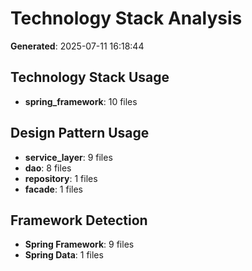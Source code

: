 # Technology Stack Analysis

**Generated**: 2025-07-11 16:18:44

## Technology Stack Usage

- **spring_framework**: 10 files

## Design Pattern Usage

- **service_layer**: 9 files
- **dao**: 8 files
- **repository**: 1 files
- **facade**: 1 files

## Framework Detection

- **Spring Framework**: 9 files
- **Spring Data**: 1 files

